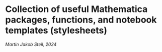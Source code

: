 # Collection of useful Mathematica packages, functions, and notebook templates (stylesheets)

<i>Martin Jakob Steil, 2024</i>

